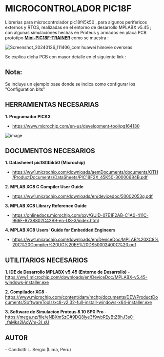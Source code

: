 # MICROCONTROLADOR PIC18F
Librerias para microcontrolador pic18f45k50 , para algunos perifericos externos y RTOS,  realizadas en el entorno de desarrollo MPLABX v5.45 ; 
con algunas simulaciones hechas en Proteus y armados en placa PCB prototipo <B><A HREF="https://github.com/SerCandio/Mini-PIC18F-TRAINER">Mini-PIC18F-TRAINER</A></B> como se muestra : 

![Screenshot_20240126_111406_com huawei himovie overseas](https://github.com/SerCandio/Microcontrolador-PIC18F/assets/106831539/8ea3695e-99f9-4c77-9be9-508394b23255)

Se explica dicha PCB con mayor detalle en el siguiente link : 

<h2 dir="auto" tabindex="-1">Nota:</h2> Se incluye un ejemplo base donde se indica como configurar los "Configuration bits"

<h2 dir="auto" tabindex="-1">HERRAMIENTAS NECESARIAS</h2>

<B>1. Programador PICK3</B>
- https://www.microchip.com/en-us/development-tool/pg164130

![image](https://github.com/SerCandio/Microcontrolador-PIC18F/assets/106831539/3eb8feaf-ab85-4b22-bc24-be1a5a1fd0ea)


<h2 dir="auto" tabindex="-1">DOCUMENTOS NECESARIOS</h2>

<B>1. Datasheeet pic18f45k50 (Microchip)</B>
- https://ww1.microchip.com/downloads/aemDocuments/documents/OTH/ProductDocuments/DataSheets/PIC18F2X_45K50-30000684B.pdf
  
<B>2. MPLAB XC8 C Compiler User Guide</B>
- https://ww1.microchip.com/downloads/en/devicedoc/50002053g.pdf

<B>3. MPLAB XC8 Library Reference Guide</B>
- https://onlinedocs.microchip.com/oxy/GUID-07E1F2AB-C1A0-411C-966F-8738802C42B9-en-US-3/index.html

<B>4. MPLAB XC8 Users' Guide for Embedded Engineers</B>
- https://ww1.microchip.com/downloads/en/DeviceDoc/MPLAB%20XC8%20C%20Compiler%20UG%20EE%20DS50002400C%20.pdf


<h2 dir="auto" tabindex="-1">UTILITARIOS NECESARIOS</h2>

<B>1. IDE de Desarrollo MPLABX v5.45 (Entorno de Desarrollo)</B>
-https://ww1.microchip.com/downloads/en/DeviceDoc/MPLABX-v5.45-windows-installer.exe

<B>2. Compilador XC8</B> 
-https://www.microchip.com/content/dam/mchp/documents/DEV/ProductDocuments/SoftwareTools/xc8-v2.32-full-install-windows-x64-installer.exe

<B>3. Software de Simulacion Proteus 8.10 SP0 Pro</B>
-https://mega.nz/file/eNBXmSzC#9DQ8Iye3f9wbREyBtZ8hJ3s0-_faMks2lAoWm-3I_sU

<h2 dir="auto" tabindex="-1">AUTOR</h2>
- Candiotti L. Sergio (Lima, Peru)
